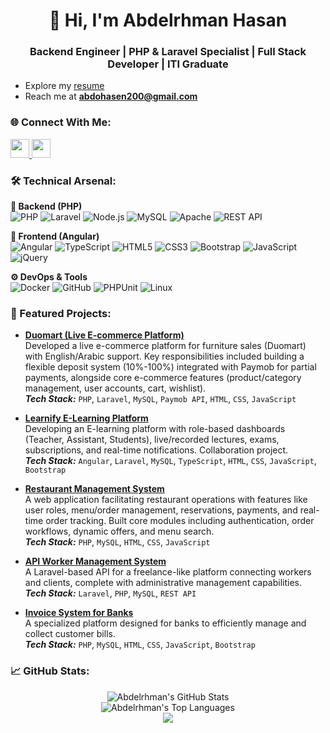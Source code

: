 <h1 align="center">👋 Hi, I'm Abdelrhman Hasan</h1>
<h3 align="center"> Backend Engineer | PHP & Laravel Specialist | Full Stack Developer | ITI Graduate </h3>

-  Explore my [resume](https://drive.google.com/drive/folders/1rYABR9N0wO0WpYBKU8nuIhtCgW3b66VN?usp=drive_link)
-  Reach me at **abdohasen200@gmail.com**

<h3 align="left">🌐 Connect With Me:</h3>
<p align="left">
  <a href="https://wa.me/201011608515" target="blank">
    <img src="https://img.shields.io/badge/WhatsApp-25D366?logo=whatsapp&logoColor=white" height="30"/>
  </a>
  <a href="mailto:abdohasen200@gmail.com">
    <img src="https://img.shields.io/badge/Gmail-D14836?logo=gmail&logoColor=white" height="30"/>
  </a>
</p>

<h3 align="left">🛠️ Technical Arsenal:</h3>

**🔧 Backend (PHP)**  
![PHP](https://img.shields.io/badge/PHP-777BB4?logo=php&logoColor=white)
![Laravel](https://img.shields.io/badge/Laravel-FF2D20?logo=laravel&logoColor=white)
![Node.js](https://img.shields.io/badge/Node.js-339933?logo=node.js&logoColor=white)
![MySQL](https://img.shields.io/badge/MySQL-4479A1?logo=mysql&logoColor=white)
![Apache](https://img.shields.io/badge/Apache-D22128?logo=apache&logoColor=white)
![REST API](https://img.shields.io/badge/API-FF6C37?logo=postman&logoColor=white)

**🎨 Frontend (Angular)**  
![Angular](https://img.shields.io/badge/Angular-DD0031?logo=angular&logoColor=white)
![TypeScript](https://img.shields.io/badge/TypeScript-3178C6?logo=typescript&logoColor=white)
![HTML5](https://img.shields.io/badge/HTML5-E34F26?logo=html5&logoColor=white)
![CSS3](https://img.shields.io/badge/CSS3-1572B6?logo=css3&logoColor=white)
![Bootstrap](https://img.shields.io/badge/Bootstrap-7952B3?logo=bootstrap&logoColor=white)
![JavaScript](https://img.shields.io/badge/JavaScript-F7DF1E?logo=javascript&logoColor=black)
![jQuery](https://img.shields.io/badge/jQuery-0769AD?logo=jquery&logoColor=white)

**⚙️ DevOps & Tools**  
![Docker](https://img.shields.io/badge/Docker-2496ED?logo=docker&logoColor=white)
![GitHub](https://img.shields.io/badge/GitHub-181717?logo=github&logoColor=white)
![PHPUnit](https://img.shields.io/badge/Testing-25A162?logo=php&logoColor=white)
![Linux](https://img.shields.io/badge/Linux-FCC624?logo=linux&logoColor=black)

<h3 align="left">📌 Featured Projects:</h3>

<ul>
  <li>
    <p>
      <strong><a href="https://duo-mart.clickventures-portal.me/">Duomart (Live E-commerce Platform)</a></strong><br/>
      Developed a live e-commerce platform for furniture sales (Duomart) with English/Arabic support. Key responsibilities included building a flexible deposit system (10%-100%) integrated with Paymob for partial payments, alongside core e-commerce features (product/category management, user accounts, cart, wishlist).
      <br/><em><strong>Tech Stack:</strong></em> <code>PHP</code>, <code>Laravel</code>, <code>MySQL</code>, <code>Paymob API</code>, <code>HTML</code>, <code>CSS</code>, <code>JavaScript</code>
    </p>
  </li>
  <li>
    <p>
      <strong><a href="https://github.com/io-somaya/Learnify">Learnify E-Learning Platform</a> </strong><br/>
      Developing an E-learning platform with role-based dashboards (Teacher, Assistant, Students), live/recorded lectures, exams, subscriptions, and real-time notifications. Collaboration project.
      <br/><em><strong>Tech Stack:</strong></em> <code>Angular</code>, <code>Laravel</code>, <code>MySQL</code>, <code>TypeScript</code>, <code>HTML</code>, <code>CSS</code>, <code>JavaScript</code>, <code>Bootstrap</code>
    </p>
  </li>
  <li>
    <p>
      <strong><a href="https://github.com/Abdo-hasen/PHP_Restaurant">Restaurant Management System</a></strong><br/>
      A web application facilitating restaurant operations with features like user roles, menu/order management, reservations, payments, and real-time order tracking. Built core modules including authentication, order workflows, dynamic offers, and menu search.
      <br/><em><strong>Tech Stack:</strong></em> <code>PHP</code>, <code>MySQL</code>, <code>HTML</code>, <code>CSS</code>, <code>JavaScript</code>
    </p>
  </li>
  <li>
    <p>
      <strong><a href="https://github.com/Abdo-hasen/worker-system">API Worker Management System</a></strong><br/>
      A Laravel-based API for a freelance-like platform connecting workers and clients, complete with administrative management capabilities.
      <br/><em><strong>Tech Stack:</strong></em> <code>Laravel</code>, <code>PHP</code>, <code>MySQL</code>, <code>REST API</code>
    </p>
  </li>
   <li>
    <p>
      <strong><a href="https://github.com/Abdo-hasen/Invoice_system">Invoice System for Banks</a></strong><br/>
      A specialized platform designed for banks to efficiently manage and collect customer bills.
      <br/><em><strong>Tech Stack:</strong></em> <code>PHP</code>, <code>MySQL</code>, <code>HTML</code>, <code>CSS</code>, <code>JavaScript</code>, <code>Bootstrap</code>
    </p>
  </li>
</ul>


<h3 align="left">📈 GitHub Stats:</h3>

<p align="center">
  <!-- General Stats Card -->
  <img src="https://github-readme-stats.vercel.app/api?username=abdo-hasen&show_icons=true&theme=radical&hide_border=true&count_private=true&rank_icon=github" alt="Abdelrhman's GitHub Stats"/>
  <br/>
  <!-- Top Languages Card -->
  <img src="https://github-readme-stats.vercel.app/api/top-langs/?username=abdo-hasen&layout=compact&theme=radical&hide_border=true&count_private=true" alt="Abdelrhman's Top Languages"/>
  <br/> 
  <!-- GitHub Streak Stats -->
  <a href="https://git.io/streak-stats">
<!--      <img src="https://github-readme-streak-stats.vercel.app/?user=abdo-hasen&theme=radical&hide_border=true" alt="GitHub Streak"/> -->
     <!-- OR Try this alternative streak if the one above fails -->
<!--      <img src="https://github-readme-stats.vercel.app/api/streak-stats?user=abdo-hasen&theme=radical&hide_border=true" alt="GitHub Streak"/> -->
  <img align="center" src="https://github-readme-streak-stats.herokuapp.com/?user=abdo-hasen&theme=dark" />
  </a>
</p>
